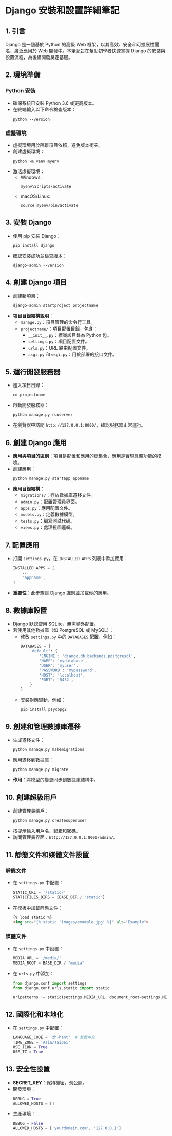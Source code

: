 # Django 安裝和設置詳細筆記

## 1. 引言
Django 是一個基於 Python 的高級 Web 框架，以其高效、安全和可擴展性聞名，廣泛應用於 Web 開發中。本筆記旨在幫助初學者快速掌握 Django 的安裝與設置流程，為後續開發奠定基礎。

## 2. 環境準備
### Python 安裝
- 確保系統已安裝 Python 3.6 或更高版本。
- 在終端輸入以下命令檢查版本：
  ```
  python --version
  ```

### 虛擬環境
- 虛擬環境用於隔離項目依賴，避免版本衝突。
- 創建虛擬環境：
  ```
  python -m venv myenv
  ```
- 激活虛擬環境：
  - Windows:
    ```
    myenv\Scripts\activate
    ```
  - macOS/Linux:
    ```
    source myenv/bin/activate
    ```

## 3. 安裝 Django
- 使用 pip 安裝 Django：
  ```
  pip install django
  ```
- 確認安裝成功並檢查版本：
  ```
  django-admin --version
  ```

## 4. 創建 Django 項目
- 創建新項目：
  ```
  django-admin startproject projectname
  ```
- **項目目錄結構說明**：
  - `manage.py`：項目管理的命令行工具。
  - `projectname/`：項目配置目錄，包含：
    - `__init__.py`：標識該目錄為 Python 包。
    - `settings.py`：項目配置文件。
    - `urls.py`：URL 路由配置文件。
    - `asgi.py` 和 `wsgi.py`：用於部署的接口文件。

## 5. 運行開發服務器
- 進入項目目錄：
  ```
  cd projectname
  ```
- 啟動開發服務器：
  ```
  python manage.py runserver
  ```
- 在瀏覽器中訪問 `http://127.0.0.1:8000/`，確認服務器正常運行。

## 6. 創建 Django 應用
- **應用與項目的區別**：項目是配置和應用的總集合，應用是實現具體功能的模塊。
- 創建應用：
  ```
  python manage.py startapp appname
  ```
- **應用目錄結構**：
  - `migrations/`：存放數據庫遷移文件。
  - `admin.py`：配置管理員界面。
  - `apps.py`：應用配置文件。
  - `models.py`：定義數據模型。
  - `tests.py`：編寫測試代碼。
  - `views.py`：處理視圖邏輯。

## 7. 配置應用
- 打開 `settings.py`，在 `INSTALLED_APPS` 列表中添加應用：
  ```python
  INSTALLED_APPS = [
      ...
      'appname',
  ]
  ```
- **重要性**：此步驟讓 Django 識別並加載你的應用。

## 8. 數據庫設置
- Django 默認使用 SQLite，無需額外配置。
- 若使用其他數據庫（如 PostgreSQL 或 MySQL）：
  - 修改 `settings.py` 中的 `DATABASES` 配置，例如：
    ```python
    DATABASES = {
        'default': {
            'ENGINE': 'django.db.backends.postgresql',
            'NAME': 'mydatabase',
            'USER': 'myuser',
            'PASSWORD': 'mypassword',
            'HOST': 'localhost',
            'PORT': '5432',
        }
    }
    ```
  - 安裝對應驅動，例如：
    ```
    pip install psycopg2
    ```

## 9. 創建和管理數據庫遷移
- 生成遷移文件：
  ```
  python manage.py makemigrations
  ```
- 應用遷移到數據庫：
  ```
  python manage.py migrate
  ```
- **作用**：將模型的變更同步到數據庫結構中。

## 10. 創建超級用戶
- 創建管理員帳戶：
  ```
  python manage.py createsuperuser
  ```
- 按提示輸入用戶名、郵箱和密碼。
- 訪問管理員界面：`http://127.0.0.1:8000/admin/`。

## 11. 靜態文件和媒體文件設置
### 靜態文件
- 在 `settings.py` 中配置：
  ```python
  STATIC_URL = '/static/'
  STATICFILES_DIRS = [BASE_DIR / "static"]
  ```
- 在模板中加載靜態文件：
  ```html
  {% load static %}
  <img src="{% static 'images/example.jpg' %}" alt="Example">
  ```

### 媒體文件
- 在 `settings.py` 中設置：
  ```python
  MEDIA_URL = '/media/'
  MEDIA_ROOT = BASE_DIR / "media"
  ```
- 在 `urls.py` 中添加：
  ```python
  from django.conf import settings
  from django.conf.urls.static import static

  urlpatterns += static(settings.MEDIA_URL, document_root=settings.MEDIA_ROOT)
  ```

## 12. 國際化和本地化
- 在 `settings.py` 中配置：
  ```python
  LANGUAGE_CODE = 'zh-hant'  # 繁體中文
  TIME_ZONE = 'Asia/Taipei'
  USE_I18N = True
  USE_TZ = True
  ```

## 13. 安全性設置
- **SECRET_KEY**：保持機密，勿公開。
- 開發環境：
  ```python
  DEBUG = True
  ALLOWED_HOSTS = []
  ```
- 生產環境：
  ```python
  DEBUG = False
  ALLOWED_HOSTS = ['yourdomain.com', '127.0.0.1']
  ```

